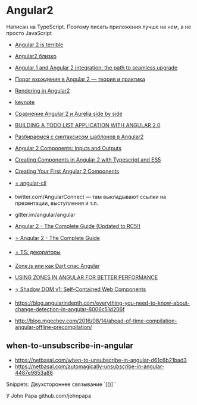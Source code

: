 # Angular2
Написан на TypeScript. Поэтому писать приложения лучше на нем, а не просто JavaScript
- [Angular 2 is terrible](https://meebleforp.com/blog/36/angular-2-is-terrible)
- [Angular2 близко](http://habrahabr.ru/post/269207/)
 - [Angular 1 and Angular 2 integration: the path to seamless upgrade](http://googledevelopers.blogspot.ru/2015/08/angular-1-and-angular-2-integration.html)
 - [Порог вхождения в Angular 2 — теория и практика](https://habrahabr.ru/post/278523/)
 - [Rendering in Angular2](http://www.yearofmoo.com/2016/02/rendering-in-angular2.html)
 - [keynote](g.co/ng/ac-keynote)
 - [Сравнение Angular 2 и Aurelia side by side](https://habrahabr.ru/post/276649/)
 - [BUILDING A TODO LIST APPLICATION WITH ANGULAR 2.0](http://blog.scottlogic.com/2015/12/07/angular-2.html)
 - [Разбираемся с синтаксисом шаблонов в Angular2](https://habrahabr.ru/post/274743/)
 - [Angular 2 Components: Inputs and Outputs](http://www.sitepoint.com/angular-2-components-inputs-outputs/)
 - [Creating Components in Angular 2 with Typescript and ES5](http://www.sitepoint.com/creating-components-angular-2-typescript-es5/)
 - [Creating Your First Angular 2 Components](https://scotch.io/tutorials/creating-your-first-angular-2-components)
 - [:star: angular-cli](https://github.com/angular/angular-cli)

 - twitter.com/AngularConnect — там выкладывают ссылки на презентации, выступления и т.п.
 - gitter.im/angular/angular

 - [Angular 2 - The Complete Guide (Updated to RC5!)](https://rutracker.org/forum/viewtopic.php?t=5276166)
 - [:star: Angular 2 - The Complete Guide](https://www.udemy.com/the-complete-guide-to-angular-2/)

 - [:star: TS: декораторы](https://habrahabr.ru/company/docsvision/blog/310870/)
 - [Zone.js или как Dart спас Angular](https://habrahabr.ru/company/wrike/blog/310422/)
 - [USING ZONES IN ANGULAR FOR BETTER PERFORMANCE]( https://blog.thoughtram.io/angular/2017/02/21/using-zones-in-angular-for-better-performance.html)
 - [:star: Shadow DOM v1: Self-Contained Web Components](https://developers.google.com/web/fundamentals/web-components/shadowdom)

 - https://blog.angularindepth.com/everything-you-need-to-know-about-change-detection-in-angular-8006c51d206f
 - http://blog.mgechev.com/2016/08/14/ahead-of-time-compilation-angular-offline-precompilation/

## when-to-unsubscribe-in-angular
 - https://netbasal.com/when-to-unsubscribe-in-angular-d61c6b21bad3
 - https://netbasal.com/automagically-unsubscribe-in-angular-4487e9853a88

Snippets:
Двухстороннее связывание `[()]``

У John Papa  github.com/johnpapa

